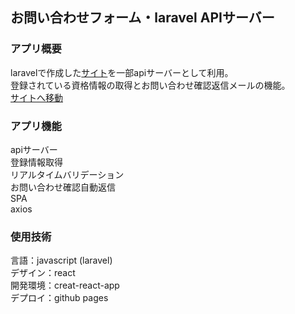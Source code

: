 ## お問い合わせフォーム・laravel APIサーバー

### アプリ概要
laravelで作成した[サイト](https://dokusika.deca.jp/)を一部apiサーバーとして利用。  
登録されている資格情報の取得とお問い合わせ確認返信メールの機能。  
[サイトへ移動](https://miyazawayamato.github.io/react-api/)

### アプリ機能
apiサーバー  
登録情報取得  
リアルタイムバリデーション  
お問い合わせ確認自動返信  
SPA  
axios  

### 使用技術
言語：javascript (laravel)  
デザイン：react  
開発環境：creat-react-app  
デプロイ：github pages  

